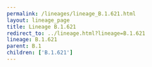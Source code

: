```yaml
---
permalink: /lineages/lineage_B.1.621.html
layout: lineage_page
title: Lineage B.1.621
redirect_to: ../lineage.html?lineage=B.1.621
lineage: B.1.621
parent: B.1
children: ['B.1.621']
---
```


